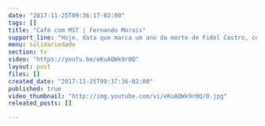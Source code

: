 ```yaml
---
date: "2017-11-25T09:36:17-02:00"
tags: []
title: "Café com MST | Fernando Morais"
support_line: "Hoje, data que marca um ano da morte de Fidel Castro, conversamos com o escritor Fernando Morais sobre o legado de Fidel."
menu: solidariedade
section: tv
video: "https://youtu.be/eKuAQWk9r0Q"
layout: post
files: []
created_date: "2017-11-25T09:37:36-02:00"
published: true
video_thumbnail: "http://img.youtube.com/vi/eKuAQWk9r0Q/0.jpg"
releated_posts: []

---
```

